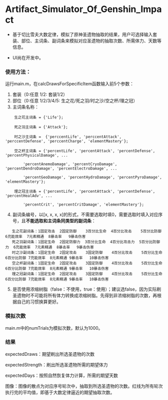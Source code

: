 # Artifact_Simulator_Of_Genshin_Impact
 - 基于切比雪夫大数定律，模拟了原神圣遗物抽取的结果，用户可选择输入套装、部位、主词条、副词条来模拟对应圣遗物的抽取次数、所需体力、天数等信息。

 - UI尚在开发中。

### 使用方法：

运行main.m，在calcDrawsForSpecificItem函数输入前5个参数：

1. 套装（0:任意  1/2: 套装1/2）
2. 部位（0:任意  1/2/3/4/5: 生之花/死之羽/时之沙/空之杯/理之冠）
3. 主词条名称：
```
    生之花主词条 = {'Life'};
   
    死之羽主词条 = {'Attack'};
   
    时之沙主词条 =  {'perccentLife', 'perccentAttack', 'perccentDefense', 'perccentCharge', 'elementMastery'};
   
    空之杯主词条 = {'percentLife', 'percentAttack', 'percentDefense', 'percentPhysicalDamage', ...
   
        'percentAnemoDamage', 'percentCryoDamage', 'percentDendroDamage', 'percentElectroDamage', ...
   
        'percentGeoDamage', 'percentHydroDamage', 'percentPyroDamage', 'elementMastery'};
   
    理之冠主词条 = {'percentLife', 'percentAttack', 'percentDefense', 'percentHealAdv', ...
   
        'percentCrit', 'percentCritDamage', 'elementMastery'};
```
4. 副词条编号，以[x, x, x, x]的形式，不需要选取时填0，需要选取时填入对应序号，且**不能选取和主词条同类型的副词条**：
```
   生之花副词条：1固定攻击  2固定防御    3百分比生命  4百分比攻击    5百分比防御   6充能效率  7元素精通  8暴击率   9暴击伤害
   死之羽副词条：1固定生命  2固定防御力  3百分比生命  4百分比攻击力  5百分比防御力  6充能效率  7元素精通  8暴击率   9暴击伤害
   时之沙副词条：1固定生命  2固定攻击    3固定防御    4百分比攻击    5百分比生命   6百分比防御 7充能效率  8元素精通 9暴击率   10暴击伤害
   空之杯副词条：1固定生命  2固定攻击    3固定防御    4百分比攻击    5百分比生命   6百分比防御 7充能效率  8元素精通 9暴击率   10暴击伤害
   理之冠副词条：1固定生命  2固定攻击    3固定防御    4百分比攻击    5百分比生命   6百分比防御 7充能效率  8元素精通 9暴击率   10暴击伤害
```
5. 是否使用浓缩树脂（false：不使用，true：使用）；建议选false，因为实际刷圣遗物时不可能将所有体力转换成浓缩树脂。先得到非浓缩树脂的次数，再根据自己的习惯换算更好。

### 模拟次数
main.m中的numTrials为模拟次数，默认为1000。

### 结果
expectedDraws：期望刷出所选圣遗物的次数

expectedStrength：刷出所选圣遗物所需的期望体力

expectedDays：按照自然恢复体力计算，所需的期望天数

图像：图像的散点为对应序号轮次中，抽取到所选圣遗物的次数。红线为所有轮次执行完的平均值，即基于大数定律逼近的期望抽取次数。


